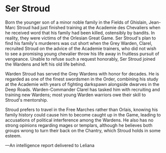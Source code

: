 <h1 class="title-sm">Ser Stroud</h1>
<p>Born the younger son of a minor noble family in the Fields of Ghislain, Jean-Marc Stroud had just finished training at the Academie des Chevaliers when he received word that his family had been killed, ostensibly by bandits. In reality, they were victims of the Orlesian Great Game. Ser Stroud's plan to find his family's murderers was cut short when the Grey Warden, Clarel, recruited Stroud on the advice of the Academie trainers, who did not wish to see a promising young chevalier throw his life away in fruitless pursuit of vengeance. Unable to refuse such a request honorably, Ser Stroud joined the Wardens and left his old life behind.</p>

<p>Warden Stroud has served the Grey Wardens with honor for decades. He is regarded as one of the finest swordsmen in the Order, combining his study at the Academie with years of fighting darkspawn alongside dwarves in the Deep Roads. Warden-Commander Clarel has tasked him with recruiting and training new Wardens; most young Warden warriors owe their skill to Stroud's mentorship.</p>

<p>Stroud prefers to travel in the Free Marches rather than Orlais, knowing his family history could cause him to become caught up in the Game, leading to accusations of political interference among the Wardens. He also has no strong opinions regarding mages or templars, although he believes both groups wrong to turn their back on the Chantry, which Stroud holds in some esteem.</p>

<p>—An intelligence report delivered to Leliana</p>

